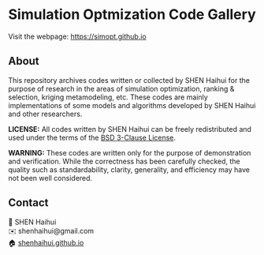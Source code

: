 # Simulation Optmization Code Gallery

Visit the webpage: https://simopt.github.io

## About
This repository archives codes written or collected by SHEN Haihui for the purpose of research in the areas of simulation optimization, ranking & selection, kriging metamodeling, etc.
These codes are mainly implementations of some models and algorithms developed by SHEN Haihui and other researchers.

**LICENSE:**
All codes written by SHEN Haihui can be freely redistributed and used under the terms of the
<a href="https://raw.githubusercontent.com/SimOpt/simopt.github.io/master/BSD License.txt" target="_blank">BSD 3-Clause License</a>.

**WARNING:**
These codes are written only for the purpose of demonstration and verification.
While the correctness has been carefully checked, the quality such as standardability, clarity, generality, and efficiency may have not been well considered.

 
## Contact

👨 SHEN Haihui  
✉️ shenhaihui<!-- -->@gmail.com  <!-- Disable auto-hyperlink -->  
🏠 <a href="https://shenhaihui.github.io">shenhaihui.github.io</a>
